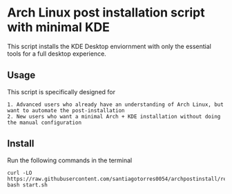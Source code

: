 # Arch Linux post installation script with minimal KDE
This script installs the KDE Desktop enviornment with only the essential tools for a full desktop experience.

## Usage
This script is specifically designed for

    1. Advanced users who already have an understanding of Arch Linux, but want to automate the post-installation
    2. New users who want a minimal Arch + KDE installation without doing the manual configuration

## Install
Run the following commands in the terminal
```
curl -LO https://raw.githubusercontent.com/santiagotorres0054/archpostinstall/refs/heads/main/start.sh
bash start.sh
```
